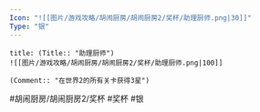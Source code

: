 ```yaml
---
Icon: "![[图片/游戏攻略/胡闹厨房/胡闹厨房2/奖杯/助理厨师.png|30]]"
Type: "银"
---
```

```ad-common-silver-trophy
title: (Title:: "助理厨师")
![[图片/游戏攻略/胡闹厨房/胡闹厨房2/奖杯/助理厨师.png|100]]

(Comment:: "在世界2的所有关卡获得3星")
```

#胡闹厨房/胡闹厨房2/奖杯 #奖杯 #银
